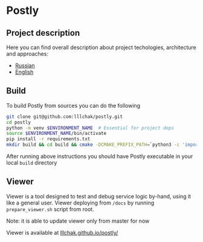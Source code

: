 # Postly

## Project description
Here you can find overall description about project techologies, architecture and approaches:
- [Russian](https://docs.google.com/document/d/1k1X_q1qeb2eXTfIzs4Zo58KBOwC6U4bZ_9drrfkWBgQ/edit?usp=sharing)
- [English](https://docs.google.com/document/d/1-aq0RUR4MbeO4p5Mpyv9Q9m4ttdJcg6WfVTOvoAzRt8/edit?usp=sharing)

## Build
To build Postly from sources you can do the following
```bash
git clone git@github.com:lllchak/postly.git
cd postly
python -m venv $ENVIRONMENT_NAME  # Essential for project deps
source $ENVIRONMENT_NAME/bin/activate
pip install -r requirements.txt
mkdir build && cd build && cmake -DCMAKE_PREFIX_PATH=`python3 -c 'import torch;print(torch.utils.cmake_prefix_path)'` -DCMAKE_BUILD_TYPE=Release .. && make -j4 && cd ..
```
After running above instructions you should have Postly executable in your local `build` directory

## Viewer
Viewer is a tool designed to test and debug service logic by-hand, using it like a general user. Viewer deploying from `/docs` by running `prepare_viewer.sh` script from root.

Note: it is able to update viewer only from master for now

Viewer is available at [lllchak.github.io/postly/](https://lllchak.github.io/postly/)
